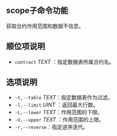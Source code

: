 ## scope子命令功能

获取合约作用范围和数据不信息。

## 顺位项说明

- `contract` _TEXT_ ：指定数据表所属合约名。

## 选项说明

- `-t,--table` _TEXT_：指定数据表作为过滤。
- `-l,--limit` _UINT_ ：返回最大行数。
- `-L,--lower` _TEXT_：作用范围的下限。
- `-U,--upper` _TEXT_ ：作用范围的上限。
- `-r,--reverse`：指定逆序迭代。
